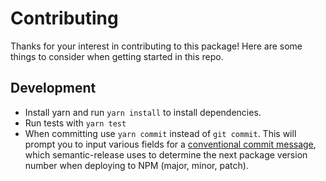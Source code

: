 # Contributing

Thanks for your interest in contributing to this package! Here are some things to consider when getting started in this repo.

## Development

* Install yarn and run `yarn install` to install dependencies.
* Run tests with `yarn test`
* When committing use `yarn commit` instead of `git commit`. This will prompt you to input various fields for a [conventional commit message](https://github.com/semantic-release/semantic-release#default-commit-message-format), which semantic-release uses to determine the next package version number when deploying to NPM (major, minor, patch).
